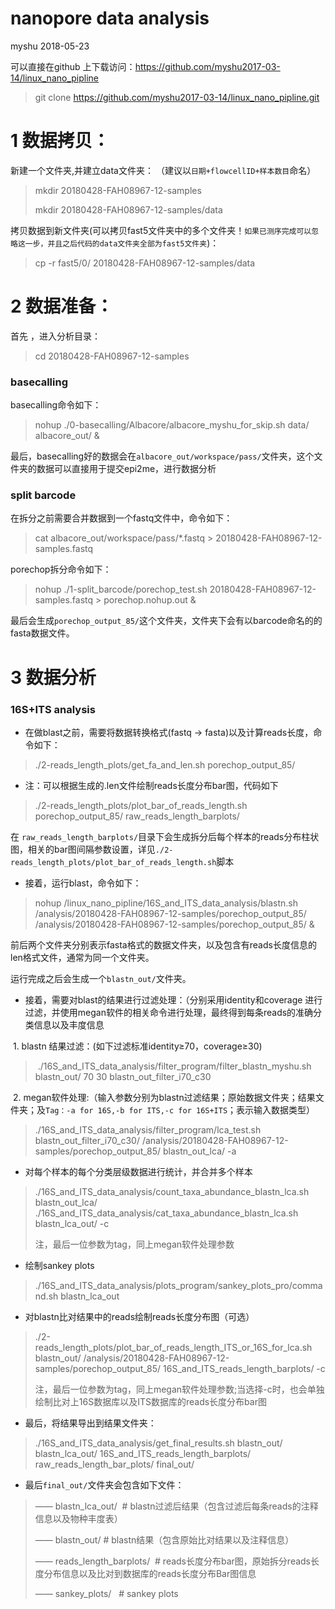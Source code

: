 
# nanopore data analysis
myshu
2018-05-23

可以直接在github 上下载访问：https://github.com/myshu2017-03-14/linux_nano_pipline
> git clone https://github.com/myshu2017-03-14/linux_nano_pipline.git

# 1 数据拷贝：
新建一个文件夹,并建立data文件夹：
（建议以`日期+flowcellID+样本数目`命名）

> mkdir 20180428-FAH08967-12-samples
>
> mkdir 20180428-FAH08967-12-samples/data

拷贝数据到新文件夹(可以拷贝fast5文件夹中的多个文件夹！`如果已测序完成可以忽略这一步，并且之后代码的data文件夹全部为fast5文件夹`)：

> cp -r fast5/0/ 20180428-FAH08967-12-samples/data

# 2 数据准备：
首先 ，进入分析目录：

> cd 20180428-FAH08967-12-samples

### basecalling
basecalling命令如下：

> nohup ./0-basecalling/Albacore/albacore_myshu_for_skip.sh data/ albacore_out/ &

最后，basecalling好的数据会在`albacore_out/workspace/pass/`文件夹，这个文件夹的数据可以直接用于提交epi2me，进行数据分析


### split barcode
在拆分之前需要合并数据到一个fastq文件中，命令如下：

> cat albacore_out/workspace/pass/*.fastq > 20180428-FAH08967-12-samples.fastq

porechop拆分命令如下：

> nohup ./1-split_barcode/porechop_test.sh 20180428-FAH08967-12-samples.fastq > porechop.nohup.out &

最后会生成`porechop_output_85/`这个文件夹，文件夹下会有以barcode命名的的fasta数据文件。

# 3 数据分析
### 16S+ITS analysis
- 在做blast之前，需要将数据转换格式(fastq -> fasta)以及计算reads长度，命令如下：

> ./2-reads_length_plots/get_fa_and_len.sh porechop_output_85/
 
- 注：可以根据生成的.len文件绘制reads长度分布bar图，代码如下

> ./2-reads_length_plots/plot_bar_of_reads_length.sh porechop_output_85/ raw_reads_length_barplots/

在 `raw_reads_length_barplots/`目录下会生成拆分后每个样本的reads分布柱状图，相关的bar图间隔参数设置，详见`./2-reads_length_plots/plot_bar_of_reads_length.sh`脚本

- 接着，运行blast，命令如下：

> nohup /linux_nano_pipline/16S_and_ITS_data_analysis/blastn.sh /analysis/20180428-FAH08967-12-samples/porechop_output_85/ /analysis/20180428-FAH08967-12-samples/porechop_output_85/ &

前后两个文件夹分别表示fasta格式的数据文件夹，以及包含有reads长度信息的len格式文件，通常为同一个文件夹。

运行完成之后会生成一个`blastn_out/`文件夹。
 
- 接着，需要对blast的结果进行过滤处理：（分别采用identity和coverage 进行过滤，并使用megan软件的相关命令进行处理，最终得到每条reads的准确分类信息以及丰度信息

  1. blastn 结果过滤：(如下过滤标准identity≥70，coverage≥30)

> ./16S_and_ITS_data_analysis/filter_program/filter_blastn_myshu.sh blastn_out/ 70 30 blastn_out_filter_i70_c30

  2. megan软件处理:（输入参数分别为blastn过滤结果；原始数据文件夹；结果文件夹；及`Tag：-a for 16S,-b for ITS,-c for 16S+ITS`；表示输入数据类型）

>./16S_and_ITS_data_analysis/filter_program/lca_test.sh blastn_out_filter_i70_c30/ /analysis/20180428-FAH08967-12-samples/porechop_output_85/ blastn_out_lca/ -a

- 对每个样本的每个分类层级数据进行统计，并合并多个样本

> ./16S_and_ITS_data_analysis/count_taxa_abundance_blastn_lca.sh blastn_out_lca/
> ./16S_and_ITS_data_analysis/cat_taxa_abundance_blastn_lca.sh blastn_lca_out/ -c
>
> 注，最后一位参数为tag，同上megan软件处理参数

- 绘制sankey plots

> ./16S_and_ITS_data_analysis/plots_program/sankey_plots_pro/command.sh blastn_lca_out

- 对blastn比对结果中的reads绘制reads长度分布图（可选）

> ./2-reads_length_plots/plot_bar_of_reads_length_ITS_or_16S_for_lca.sh blastn_out/ /analysis/20180428-FAH08967-12-samples/porechop_output_85/ 16S_and_ITS_reads_length_barplots/ -c
>
> 注，最后一位参数为tag，同上megan软件处理参数;当选择-c时，也会单独绘制比对上16S数据库以及ITS数据库的reads长度分布bar图


- 最后，将结果导出到结果文件夹：

> ./16S_and_ITS_data_analysis/get_final_results.sh blastn_out/ blastn_lca_out/ 16S_and_ITS_reads_length_barplots/ raw_reads_length_bar_plots/ final_out/

- 最后`final_out/`文件夹会包含如下文件：

> —— blastn_lca_out/  # blastn过滤后结果（包含过滤后每条reads的注释信息以及物种丰度表）
>
> —— blastn_out/  # blastn结果（包含原始比对结果以及注释信息）
>
> —— reads_length_barplots/  # reads长度分布bar图，原始拆分reads长度分布信息以及比对到数据库的reads长度分布Bar图信息
>
> —— sankey_plots/   # sankey plots
>
